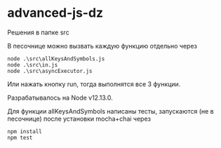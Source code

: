 # advanced-js-dz

Решения в папке src

В песочнице можно вызвать каждую функцию отдельно через
```
node .\src\allKeysAndSymbols.js
node .\src\in.js
node .\src\asyncExecutor.js
```

Или нажать кнопку run, тогда выполнятся все 3 функции.

Разрабатывалось на Node v12.13.0.

Для функции allKeysAndSymbols написаны тесты, запускаются (не в песочнице) после установки mocha+chai через
```
npm install
npm test
```